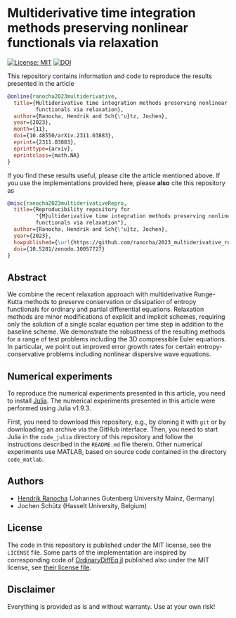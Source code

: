 # Multiderivative time integration methods preserving nonlinear functionals via relaxation

[![License: MIT](https://img.shields.io/badge/License-MIT-success.svg)](https://opensource.org/licenses/MIT)
[![DOI](https://zenodo.org/badge/DOI/10.5281/zenodo.10057727.svg)](https://zenodo.org/doi/10.5281/zenodo.10057727)

This repository contains information and code to reproduce the results presented in the
article
```bibtex
@online{ranocha2023multiderivative,
  title={Multiderivative time integration methods preserving nonlinear
         functionals via relaxation},
  author={Ranocha, Hendrik and Sch{\"u}tz, Jochen},
  year={2023},
  month={11},
  doi={10.48550/arXiv.2311.03883},
  eprint={2311.03883},
  eprinttype={arxiv},
  eprintclass={math.NA}
}
```

If you find these results useful, please cite the article mentioned above. If you
use the implementations provided here, please **also** cite this repository as
```bibtex
@misc{ranocha2023multiderivativeRepro,
  title={Reproducibility repository for
         "{M}ultiderivative time integration methods preserving nonlinear
         functionals via relaxation"},
  author={Ranocha, Hendrik and Sch{\"u}tz, Jochen},
  year={2023},
  howpublished={\url{https://github.com/ranocha/2023_multiderivative_relaxation}},
  doi={10.5281/zenodo.10057727}
}
```

## Abstract

We combine the recent relaxation approach with multiderivative Runge-Kutta methods
to preserve conservation or dissipation of entropy functionals for ordinary and
partial differential equations. Relaxation methods are minor modifications of
explicit and implicit schemes, requiring only the solution of a single scalar
equation per time step in addition to the baseline scheme. We demonstrate the
robustness of the resulting methods for a range of test problems including the
3D compressible Euler equations. In particular, we point out improved error growth
rates for certain entropy-conservative problems including nonlinear dispersive
wave equations.


## Numerical experiments

To reproduce the numerical experiments presented in this article, you need
to install [Julia](https://julialang.org/). The numerical experiments presented
in this article were performed using Julia v1.9.3.

First, you need to download this repository, e.g., by cloning it with `git`
or by downloading an archive via the GitHub interface. Then, you need to start
Julia in the `code_julia` directory of this repository and follow the instructions
described in the `README.md` file therein.
Other numerical experiments use MATLAB, based on source code contained in the
directory `code_matlab`.


## Authors

- [Hendrik Ranocha](https://ranocha.de) (Johannes Gutenberg University Mainz, Germany)
- Jochen Schütz (Hasselt University, Belgium)


## License

The code in this repository is published under the MIT license, see the
`LICENSE` file. Some parts of the implementation are inspired by corresponding
code of [OrdinaryDiffEq.jl](https://github.com/SciML/OrdinaryDiffEq.jl)
published also under the MIT license, see
[their license file](https://github.com/SciML/OrdinaryDiffEq.jl/blob/780c94aa8944979d9dcbfb0e34c1f2554727a471/LICENSE.md).


## Disclaimer

Everything is provided as is and without warranty. Use at your own risk!
